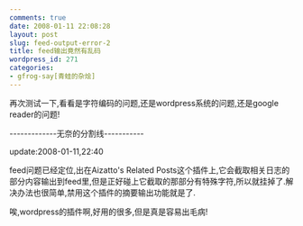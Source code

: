 ```yaml
---
comments: true
date: 2008-01-11 22:08:28
layout: post
slug: feed-output-error-2
title: feed输出竟然有乱码
wordpress_id: 271
categories:
- gfrog-say[青蛙的杂烩]
---
```


再次测试一下,看看是字符编码的问题,还是wordpress系统的问题,还是google reader的问题!

-------------无奈的分割线-----------

update:2008-01-11,22:40

feed问题已经定位,出在Aizatto's Related Posts这个插件上,它会截取相关日志的部分内容输出到feed里,但是正好碰上它截取的那部分有特殊字符,所以就挂掉了.解决办法也很简单,禁用这个插件的摘要输出功能就是了.

唉,wordpress的插件啊,好用的很多,但是真是容易出毛病!
